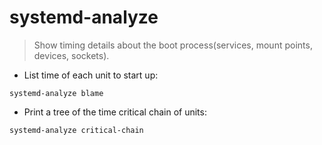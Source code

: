 # systemd-analyze

> Show timing details about the boot process(services, mount points, devices, sockets).

- List time of each unit to start up:

`systemd-analyze blame`

- Print a tree of the time critical chain of units:

`systemd-analyze critical-chain`
